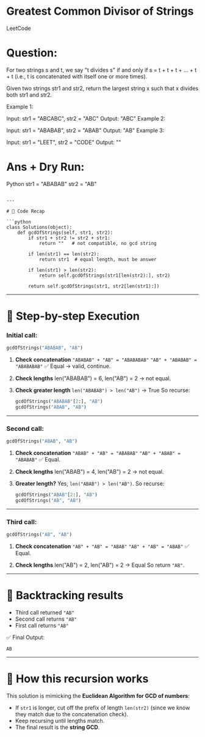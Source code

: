 # Greatest Common Divisor of Strings
LeetCode

# Question:

For two strings s and t, we say "t divides s" if and only if s = t + t + t + ... + t + t (i.e., t is concatenated with itself one or more times).

Given two strings str1 and str2, return the largest string x such that x divides both str1 and str2.

Example 1:

Input: str1 = "ABCABC", str2 = "ABC"
Output: "ABC"
Example 2:

Input: str1 = "ABABAB", str2 = "ABAB"
Output: "AB"
Example 3:

Input: str1 = "LEET", str2 = "CODE"
Output: ""

# Ans + Dry Run:


Python
str1 = "ABABAB"
str2 = "AB"
```

---

# 📌 Code Recap

```python
class Solutions(object):
    def gcdOfStrings(self, str1, str2):
        if str1 + str2 != str2 + str1:
            return ""   # not compatible, no gcd string

        if len(str1) == len(str2):
            return str1  # equal length, must be answer

        if len(str1) > len(str2):
            return self.gcdOfStrings(str1[len(str2):], str2)

        return self.gcdOfStrings(str1, str2[len(str1):])
```

---

# 📌 Step-by-step Execution

### Initial call:

```python
gcdOfStrings("ABABAB", "AB")
```

1. **Check concatenation**
   `"ABABAB" + "AB" = "ABABABAB"`
   `"AB" + "ABABAB" = "ABABABAB"`
   ✅ Equal → valid, continue.

2. **Check lengths**
   len("ABABAB") = 6, len("AB") = 2 → not equal.

3. **Check greater length**
   `len("ABABAB") > len("AB")` → True
   So recurse:

   ```python
   gcdOfStrings("ABABAB"[2:], "AB")
   gcdOfStrings("ABAB", "AB")
   ```

---

### Second call:

```python
gcdOfStrings("ABAB", "AB")
```

1. **Check concatenation**
   `"ABAB" + "AB" = "ABABAB"`
   `"AB" + "ABAB" = "ABABAB"`
   ✅ Equal.

2. **Check lengths**
   len("ABAB") = 4, len("AB") = 2 → not equal.

3. **Greater length?**
   Yes, `len("ABAB") > len("AB")`.
   So recurse:

   ```python
   gcdOfStrings("ABAB"[2:], "AB")
   gcdOfStrings("AB", "AB")
   ```

---

### Third call:

```python
gcdOfStrings("AB", "AB")
```

1. **Check concatenation**
   `"AB" + "AB" = "ABAB"`
   `"AB" + "AB" = "ABAB"`
   ✅ Equal.

2. **Check lengths**
   len("AB") = 2, len("AB") = 2 → Equal
   So return `"AB"`.

---

# 📌 Backtracking results

* Third call returned `"AB"`
* Second call returns `"AB"`
* First call returns `"AB"`

✅ Final Output:

```
AB
```

---

# 📌 How this recursion works

This solution is mimicking the **Euclidean Algorithm for GCD of numbers**:

* If `str1` is longer, cut off the prefix of length `len(str2)` (since we know they match due to the concatenation check).
* Keep recursing until lengths match.
* The final result is the **string GCD**.
